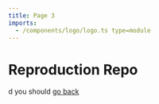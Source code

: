 ```yaml
---
title: Page 3
imports:
  - /components/logo/logo.ts type=module
---
```

# Reproduction Repo

<x-logo></x-logo>
d
you should [go back](/)
